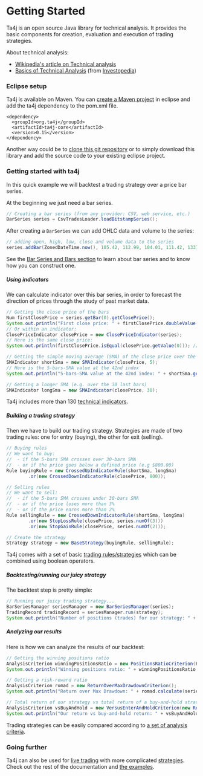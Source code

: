 # Getting Started
Ta4j is an open source Java library for technical analysis. It provides the basic components for creation, evaluation and execution of trading strategies.

About technical analysis:

  * [Wikipedia's article on Technical analysis](http://en.wikipedia.org/wiki/Technical_analysis)
  * [Basics of Technical Analysis](http://www.investopedia.com/university/technical/) (from [Investopedia](http://www.investopedia.com/))

### Eclipse setup

Ta4j is available on Maven. You can [create a Maven project](http://www.tech-recipes.com/rx/39279/create-a-new-maven-project-in-eclipse/) in eclipse and add the ta4j dependency to the pom.xml file.
```
<dependency>
  <groupId>org.ta4j</groupId>
  <artifactId>ta4j-core</artifactId>
  <version>0.15</version>
</dependency>
```
Another way could be to [clone this git repository](https://git-scm.com/book/en/v1/Git-Basics-Getting-a-Git-Repository) or to simply download this library and add the source code to your existing eclipse project.

### Getting started with ta4j

In this quick example we will backtest a trading strategy over a price bar series.

At the beginning we just need a bar series.

```java
// Creating a bar series (from any provider: CSV, web service, etc.)
BarSeries series = CsvTradesLoader.loadBitstampSeries();
```
After creating a `BarSeries` we can add OHLC data and volume to the series:

```java
// adding open, high, low, close and volume data to the series
series.addBar(ZonedDateTime.now(), 105.42, 112.99, 104.01, 111.42, 1337);
```
See the [Bar Series and Bars section](Time-series-and-bars.html) to learn about bar series and to know how you can construct one.

##### Using indicators

We can calculate indicator over this bar series, in order to forecast the direction of prices through the study of past market data.

```java
// Getting the close price of the bars
Num firstClosePrice = series.getBar(0).getClosePrice();
System.out.println("First close price: " + firstClosePrice.doubleValue());
// Or within an indicator:
ClosePriceIndicator closePrice = new ClosePriceIndicator(series);
// Here is the same close price:
System.out.println(firstClosePrice.isEqual(closePrice.getValue(0))); // equal to firstClosePrice

// Getting the simple moving average (SMA) of the close price over the last 5 bars
SMAIndicator shortSma = new SMAIndicator(closePrice, 5);
// Here is the 5-bars-SMA value at the 42nd index
System.out.println("5-bars-SMA value at the 42nd index: " + shortSma.getValue(42).doubleValue());

// Getting a longer SMA (e.g. over the 30 last bars)
SMAIndicator longSma = new SMAIndicator(closePrice, 30);
```
Ta4j includes more than 130 [technical indicators](Technical-indicators.html).

##### Building a trading strategy

Then we have to build our trading strategy. Strategies are made of two trading rules: one for entry (buying), the other for exit (selling).

```java
// Buying rules
// We want to buy:
//  - if the 5-bars SMA crosses over 30-bars SMA
//  - or if the price goes below a defined price (e.g $800.00)
Rule buyingRule = new CrossedUpIndicatorRule(shortSma, longSma)
        .or(new CrossedDownIndicatorRule(closePrice, 800));

// Selling rules
// We want to sell:
//  - if the 5-bars SMA crosses under 30-bars SMA
//  - or if the price loses more than 3%
//  - or if the price earns more than 2%
Rule sellingRule = new CrossedDownIndicatorRule(shortSma, longSma)
        .or(new StopLossRule(closePrice, series.numOf(3)))
        .or(new StopGainRule(closePrice, series.numOf(2)));

// Create the strategy
Strategy strategy = new BaseStrategy(buyingRule, sellingRule);
```

Ta4j comes with a set of basic [trading rules/strategies](Trading-strategies.html) which can be combined using boolean operators.

##### Backtesting/running our juicy strategy

The backtest step is pretty simple:

```java
// Running our juicy trading strategy...
BarSeriesManager seriesManager = new BarSeriesManager(series);
TradingRecord tradingRecord = seriesManager.run(strategy);
System.out.println("Number of positions (trades) for our strategy: " + tradingRecord.getPositionCount());
```

##### Analyzing our results

Here is how we can analyze the results of our backtest:

```java
// Getting the winning positions ratio
AnalysisCriterion winningPositionsRatio = new PositionsRatioCriterion(PositionFilter.PROFIT);
System.out.println("Winning positions ratio: " + winningPositionsRatio.calculate(series, tradingRecord));

// Getting a risk-reward ratio
AnalysisCriterion romad = new ReturnOverMaxDrawdownCriterion();
System.out.println("Return over Max Drawdown: " + romad.calculate(series, tradingRecord));

// Total return of our strategy vs total return of a buy-and-hold strategy
AnalysisCriterion vsBuyAndHold = new VersusEnterAndHoldCriterion(new ReturnCriterion());
System.out.println("Our return vs buy-and-hold return: " + vsBuyAndHold.calculate(series, tradingRecord));
```

Trading strategies can be easily compared according to [a set of analysis criteria](Backtesting.html).

### Going further

Ta4j can also be used for [live trading](Live-trading.html) with more complicated [strategies](Trading-strategies.html). Check out the rest of the documentation and [the examples](Usage-examples.html).